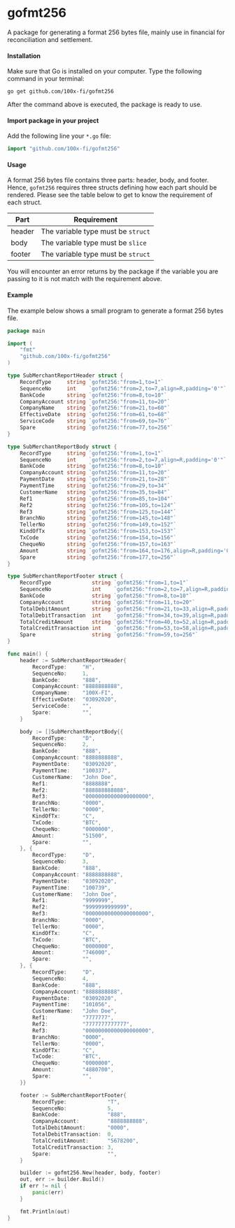 gofmt256
===========
  
A package for generating a format 256 bytes file, mainly use in financial for reconciliation and settlement.

#### Installation
Make sure that Go is installed on your computer.
Type the following command in your terminal:
```
go get github.com/100x-fi/gofmt256
```
After the command above is executed, the package is ready to use.
#### Import package in your project
Add the following line your `*.go` file:
```go
import "github.com/100x-fi/gofmt256"
```
#### Usage
A format 256 bytes file contains three parts: header, body, and footer. 
Hence, `gofmt256` requires three structs defining how each part should be
rendered. Please see the table below to get to know the requirement of each
struct.

| Part   | Requirement                        |
|--------|------------------------------------|
| header | The variable type must be `struct` |
| body   | The variable type must be `slice`  |
| footer | The variable type must be `struct` | 

You will encounter an error returns by the package if the variable you are
passing to it is not match with the requirement above.
#### Example
The example below shows a small program to generate a format 256 bytes file.
```go
package main

import (
	"fmt"
	"github.com/100x-fi/gofmt256"
)

type SubMerchantReportHeader struct {
	RecordType     string `gofmt256:"from=1,to=1"`
	SequenceNo     int    `gofmt256:"from=2,to=7,align=R,padding='0'"`
	BankCode       string `gofmt256:"from=8,to=10"`
	CompanyAccount string `gofmt256:"from=11,to=20"`
	CompanyName    string `gofmt256:"from=21,to=60"`
	EffectiveDate  string `gofmt256:"from=61,to=68"`
	ServiceCode    string `gofmt256:"from=69,to=76"`
	Spare          string `gofmt256:"from=77,to=256"`
}

type SubMerchantReportBody struct {
	RecordType     string `gofmt256:"from=1,to=1"`
	SequenceNo     int    `gofmt256:"from=2,to=7,align=R,padding='0'"`
	BankCode       string `gofmt256:"from=8,to=10"`
	CompanyAccount string `gofmt256:"from=11,to=20"`
	PaymentDate    string `gofmt256:"from=21,to=28"`
	PaymentTime    string `gofmt256:"from=29,to=34"`
	CustomerName   string `gofmt256:"from=35,to=84"`
	Ref1           string `gofmt256:"from=85,to=104"`
	Ref2           string `gofmt256:"from=105,to=124"`
	Ref3           string `gofmt256:"from=125,to=144"`
	BranchNo       string `gofmt256:"from=145,to=148"`
	TellerNo       string `gofmt256:"from=149,to=152"`
	KindOfTx       string `gofmt256:"from=153,to=153"`
	TxCode         string `gofmt256:"from=154,to=156"`
	ChequeNo       string `gofmt256:"from=157,to=163"`
	Amount         string `gofmt256:"from=164,to=176,align=R,padding='0'"`
	Spare          string `gofmt256:"from=177,to=256"`
}

type SubMerchantReportFooter struct {
	RecordType             string `gofmt256:"from=1,to=1"`
	SequenceNo             int    `gofmt256:"from=2,to=7,align=R,padding='0'"`
	BankCode               string `gofmt256:"from=8,to=10"`
	CompanyAccount         string `gofmt256:"from=11,to=20"`
	TotalDebitAmount       string `gofmt256:"from=21,to=33,align=R,padding='0'"`
	TotalDebitTransaction  int    `gofmt256:"from=34,to=39,align=R,padding='0'"`
	TotalCreditAmount      string `gofmt256:"from=40,to=52,align=R,padding='0'"`
	TotalCreditTransaction int    `gofmt256:"from=53,to=58,align=R,padding='0'"`
	Spare                  string `gofmt256:"from=59,to=256"`
}

func main() {
	header := SubMerchantReportHeader{
		RecordType:     "H",
		SequenceNo:     1,
		BankCode:       "888",
		CompanyAccount: "8888888888",
		CompanyName:    "100X-FI",
		EffectiveDate:  "03092020",
		ServiceCode:    "",
		Spare:          "",
	}

	body := []SubMerchantReportBody{{
		RecordType:     "D",
		SequenceNo:     2,
		BankCode:       "888",
		CompanyAccount: "8888888888",
		PaymentDate:    "03092020",
		PaymentTime:    "100337",
		CustomerName:   "John Doe",
		Ref1:           "8888888",
		Ref2:           "888888888888",
		Ref3:           "00000000000000000000",
		BranchNo:       "0000",
		TellerNo:       "0000",
		KindOfTx:       "C",
		TxCode:         "BTC",
		ChequeNo:       "0000000",
		Amount:         "51500",
		Spare:          "",
	}, {
		RecordType:     "D",
		SequenceNo:     3,
		BankCode:       "888",
		CompanyAccount: "8888888888",
		PaymentDate:    "03092020",
		PaymentTime:    "100739",
		CustomerName:   "John Doe",
		Ref1:           "9999999",
		Ref2:           "9999999999999",
		Ref3:           "00000000000000000000",
		BranchNo:       "0000",
		TellerNo:       "0000",
		KindOfTx:       "C",
		TxCode:         "BTC",
		ChequeNo:       "0000000",
		Amount:         "746000",
		Spare:          "",
	}, {
		RecordType:     "D",
		SequenceNo:     4,
		BankCode:       "888",
		CompanyAccount: "8888888888",
		PaymentDate:    "03092020",
		PaymentTime:    "101056",
		CustomerName:   "John Doe",
		Ref1:           "7777777",
		Ref2:           "7777777777777",
		Ref3:           "00000000000000000000",
		BranchNo:       "0000",
		TellerNo:       "0000",
		KindOfTx:       "C",
		TxCode:         "BTC",
		ChequeNo:       "0000000",
		Amount:         "4880700",
		Spare:          "",
	}}

	footer := SubMerchantReportFooter{
		RecordType:             "T",
		SequenceNo:             5,
		BankCode:               "888",
		CompanyAccount:         "8888888888",
		TotalDebitAmount:       "0000",
		TotalDebitTransaction:  0,
		TotalCreditAmount:      "5678200",
		TotalCreditTransaction: 3,
		Spare:                  "",
	}

	builder := gofmt256.New(header, body, footer)
	out, err := builder.Build()
	if err != nil {
		panic(err)
	}

	fmt.Println(out)
}
```